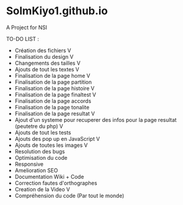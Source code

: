 # SoImKiyo1.github.io

A Project for NSI 

TO-DO LIST :
- Création des fichiers V
- Finalisation du design V
- Changements des tailles V
- Ajouts de tout les textes V
- Finalisation de la page home V
- Finalisation de la page partition
- Finalisation de la page histoire V
- Finalisation de la page finaltest V
- Finalisation de la page accords
- Finalisation de la page tonalite
- Finalisation de la page resultat V
- Ajout d'un systeme pour recuperer des infos pour la page resultat (peutetre du php) V
- Ajouts de tout les tests
- Ajouts des pop up en JavaScript V
- Ajouts de toutes les images V
- Resolution des bugs
- Optimisation du code
- Responsive
- Amelioration SEO
- Documentation Wiki + Code
- Correction fautes d'orthographes
- Creation de la Video V 
- Compréhension du code (Par tout le monde)